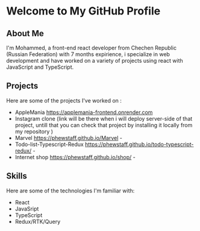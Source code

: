 # Welcome to My GitHub Profile

## About Me

I'm Mohammed, a front-end react developer from Chechen Republic (Russian Federation) with 7 months expirience, i specialize in web development and have worked on a variety of projects using react with JavaScript and TypeScript. 

## Projects

Here are some of the projects I've worked on :

- AppleMania https://applemania-frontend.onrender.com
- Instagram clone  (link will be there when i will deploy server-side of that project, untill that you can check that project by installing it locally from my repository ) 
- Marvel https://phewstaff.github.io/Marvel - 
- Todo-list-Typescript-Redux https://phewstaff.github.io/todo-typescript-redux/ - 
- Internet shop https://phewstaff.github.io/shop/ - 

## Skills

Here are some of the technologies I'm familiar with:

- React
- JavaSript 
- TypeScript
- Redux/RTK/Query


<!--
**phewstaff/phewstaff** is a ✨ _special_ ✨ repository because its `README.md` (this file) appears on your GitHub profile.




